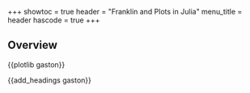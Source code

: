 +++
showtoc = true
header = "Franklin and Plots in Julia"
menu_title = header
hascode = true
+++

## Overview

{{plotlib gaston}}


{{add_headings gaston}}